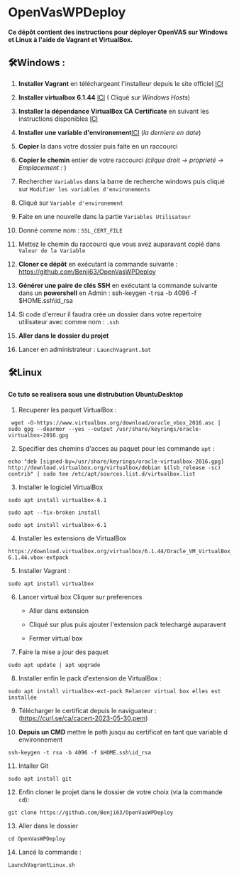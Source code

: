 # OpenVasWPDeploy
**Ce dépôt contient des instructions pour déployer OpenVAS sur Windows et Linux à l'aide de Vagrant et VirtualBox.**

## 🛠️Windows : 


1.  **Installer Vagrant** en téléchargeant l'installeur depuis le site officiel [ICI](https://developer.hashicorp.com/vagrant/downloads?product_intent=vagrant)

2. **Installer virtualbox 6.1.44** [ICI](https://www.virtualbox.org/wiki/Download_Old_Builds_6_1) ( Cliqué sur *Windows Hosts*)

3. **Installer la dépendance VirtualBox CA Certificate** en suivant les instructions disponibles [ICI](https://download.virtualbox.org/virtualbox/6.1.44/Oracle_VM_VirtualBox_Extension_Pack-6.1.44.vbox-extpack)

4. **Installer une variable d'environement**[ICI](https://curl.se/docs/caextract.html) (*la derniere en date*)

5.  **Copier**  la dans votre dossier puis faite en un raccourci 
6. **Copier le chemin** entier de votre raccourci *(clique droit -> proprieté -> Emplacement :* )

7. Rechercher `Variables` dans la barre de recherche windows puis cliqué sur `Modifier les variables d'environements`
8. Cliqué sur `Variable d'environement`
9. Faite en une nouvelle dans la partie `Variables Utilisateur`

10. Donné comme nom : `SSL_CERT_FILE `
11. Mettez le chemin du raccourci que vous avez auparavant copié dans `Valeur de la Variable`
12. **Cloner ce dépôt** en exécutant la commande suivante : https://github.com/Benji63/OpenVasWPDeploy
13. **Générer une paire de clés SSH** en exécutant la commande suivante dans un **powershell** en Admin :
ssh-keygen -t rsa -b 4096 -f $HOME.ssh\id_rsa

14. Si code d'erreur il faudra crée un dossier dans votre repertoire utilisateur avec comme nom : `.ssh`

15. **Aller dans le dossier du projet**

16. Lancer en administrateur : `LaunchVagrant.bat`

## 🛠️Linux

#### Ce tuto se realisera sous une distrubution UbuntuDesktop

1. Recuperer les paquet  VirtualBox :


```
 wget -O-https://www.virtualbox.org/download/oracle_vbox_2016.asc | sudo gpg --dearmor --yes --output /usr/share/keyrings/oracle-virtualbox-2016.gpg
```


2. Specifier des chemins d'acces au paquet pour les commande `apt` :

```
echo "deb [signed-by=/usr/share/keyrings/oracle-virtualbox-2016.gpg] http://download.virtualbox.org/virtualbox/debian $(lsb_release -sc) contrib" | sudo tee /etc/apt/sources.list.d/virtualbox.list
```
3. Installer le logiciel VirtualBox

```
sudo apt install virtualbox-6.1

sudo apt --fix-broken install

sudo apt install virtualbox-6.1
```

4. Installer les extensions de VirtualBox 

```
https://download.virtualbox.org/virtualbox/6.1.44/Oracle_VM_VirtualBox_Extension_Pack-6.1.44.vbox-extpack
```
5. Installer Vagrant :

```
sudo apt install virtualbox
```

6. Lancer virtual box Cliquer sur preferences 

    - Aller dans extension 

    - Cliqué sur plus puis ajouter l'extension pack telechargé auparavent
    - Fermer virtual box

7. Faire la mise a jour des paquet 

```
sudo apt update | apt upgrade
```
8. Installer enfin le pack d'extension de VirtualBox : 
 
```
sudo apt install virtualbox-ext-pack Relancer virtual box elles est installée
```

9. Télécharger le certificat depuis le naviguateur :  (https://curl.se/ca/cacert-2023-05-30.pem)

10. **Depuis un CMD** mettre le path jusqu au certificat en tant que variable d environnement

```
ssh-keygen -t rsa -b 4096 -f $HOME.ssh\id_rsa
```
11. Intaller Git

```
sudo apt install git
```
12. Enfin cloner le projet dans le dossier de votre choix (via la commande `cd`): 

```
git clone https://github.com/Benji63/OpenVasWPDeploy
```
13. Aller dans le dossier 

```
cd OpenVasWPDeploy
```
14. Lancé la commande : 

```
LaunchVagrantLinux.sh
```



        
